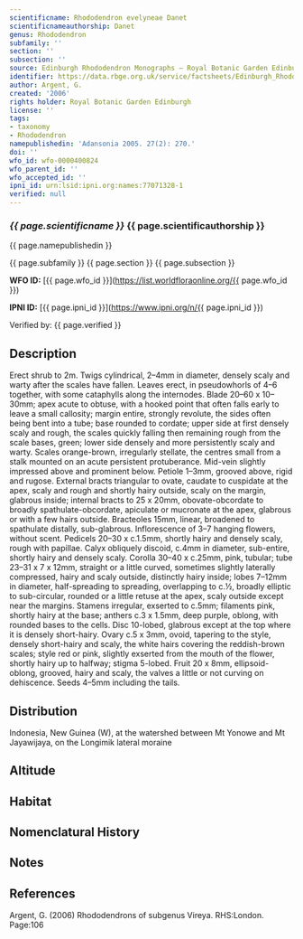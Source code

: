 ```yaml
---
scientificname: Rhododendron evelyneae Danet
scientificnameauthorship: Danet
genus: Rhododendron
subfamily: ''
section: ''
subsection: ''
source: Edinburgh Rhododendron Monographs – Royal Botanic Garden Edinburgh
identifier: https://data.rbge.org.uk/service/factsheets/Edinburgh_Rhododendron_Monographs.xhtml
author: Argent, G.
created: '2006'
rights holder: Royal Botanic Garden Edinburgh
license: ''
tags:
- taxonomy
- Rhododendron
namepublishedin: 'Adansonia 2005. 27(2): 270.'
doi: ''
wfo_id: wfo-0000400824
wfo_parent_id: ''
wfo_accepted_id: ''
ipni_id: urn:lsid:ipni.org:names:77071328-1
verified: null
---
```

### _{{ page.scientificname }}_ {{ page.scientificauthorship }}
 {{ page.namepublishedin }}

{{ page.subfamily }} {{ page.section }} {{ page.subsection }}

**WFO ID:** [{{ page.wfo_id }}](https://list.worldfloraonline.org/{{ page.wfo_id }})

**IPNI ID:** [{{ page.ipni_id }}](https://www.ipni.org/n/{{ page.ipni_id }})

Verified by: {{ page.verified }}



## Description
Erect shrub to 2m. Twigs cylindrical, 2–4mm in diameter, densely scaly and warty after the scales have fallen. Leaves erect, in pseudowhorls of 4–6 together, with some cataphylls along the internodes. Blade 20–60 x 10–30mm; apex acute to obtuse, with a hooked point that often falls early to leave a small callosity; margin entire, strongly revolute, the sides often being bent into a tube; base rounded to cordate; upper side at first densely scaly and rough, the scales quickly falling then remaining rough from the scale bases, green; lower side densely and more persistently scaly and warty. Scales orange-brown, irregularly stellate, the centres small from a stalk mounted on an acute persistent protuberance. Mid-vein slightly impressed above and prominent below. Petiole 1–3mm, grooved above, rigid and rugose. External bracts triangular to ovate, caudate to cuspidate at the apex, scaly and rough and shortly hairy outside, scaly on the margin, glabrous inside; internal bracts to 25 x 20mm, obovate-obcordate to broadly spathulate-obcordate, apiculate or mucronate at the apex, glabrous or with a few hairs outside. Bracteoles 15mm, linear, broadened to spathulate distally, sub-glabrous. Inflorescence of 3–7 hanging flowers, without scent. Pedicels 20–30 x c.1.5mm, shortly hairy and densely scaly, rough with papillae. Calyx obliquely discoid, c.4mm in diameter, sub-entire, shortly hairy and densely scaly. Corolla 30–40 x c.25mm, pink, tubular; tube 23–31 x 7 x 12mm, straight or a little curved, sometimes slightly laterally compressed, hairy and scaly outside, distinctly hairy inside; lobes 7–12mm in diameter, half-spreading to spreading, overlapping to c.½, broadly elliptic to sub-circular, rounded or a little retuse at the apex, scaly outside except near the margins. Stamens irregular, exserted to c.5mm; filaments pink, shortly hairy at the base; anthers c.3 x 1.5mm, deep purple, oblong, with rounded bases to the cells. Disc 10-lobed, glabrous except at the top where it is densely short-hairy. Ovary c.5 x 3mm, ovoid, tapering to the style, densely short-hairy and scaly, the white hairs covering the reddish-brown scales; style red or pink, slightly exserted from the mouth of the flower, shortly hairy up to halfway; stigma 5-lobed. Fruit 20 x 8mm, ellipsoid-oblong, grooved, hairy and scaly, the valves a little or not curving on dehiscence. Seeds 4–5mm including the tails.

## Distribution
Indonesia, New Guinea (W), at the watershed between Mt Yonowe and Mt Jayawijaya, on the Longimik lateral moraine

## Altitude


## Habitat


## Nomenclatural History

                       
## Notes


## References

Argent, G. (2006) Rhododendrons of subgenus Vireya. RHS:London. Page:106
